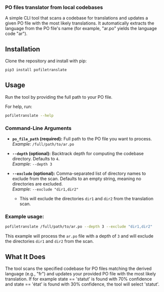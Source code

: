 ### PO files translator from local codebases

A simple CLI tool that scans a codebase for translations and updates a given PO file with the most likely translations. It automatically extracts the language from the PO file's name (for example, "ar.po" yields the language code "ar").

## Installation

Clone the repository and install with pip:

```bash
pip3 install pofiletranslate
```

## Usage

Run the tool by providing the full path to your PO file.

For help, run:

```bash
pofiletranslate --help
```

### Command-Line Arguments

- **`po_file_path` (required):** Full path to the PO file you want to process.  
  *Example:* `/full/path/to/ar.po`
  
- **`--depth` (optional):** Backtrack depth for computing the codebase directory. Defaults to `4`.  
  *Example:* `--depth 3`
  
- **`--exclude` (optional):** Comma-separated list of directory names to exclude from the scan. 
Defaults to an empty string, meaning no directories are excluded.  
  *Example:* `--exclude "dir1,dir2"`
  - This will exclude the directories `dir1` and `dir2` from the translation scan.

### Example usage:

```bash
pofiletranslate /full/path/to/ar.po --depth 3 --exclude "dir1,dir2"
```
This example will process the `ar.po` file with a depth of `3` and will exclude 
the directories `dir1` and `dir2` from the scan.

## What It Does

The tool scans the specified codebase for PO files matching the derived language (e.g., "fr") 
and updates your provided PO file with the most likely translation.
If for example state == 'statut' is found with 70% confidence and state == 'état' is found with 30% confidence, 
the tool will select 'statut'.
